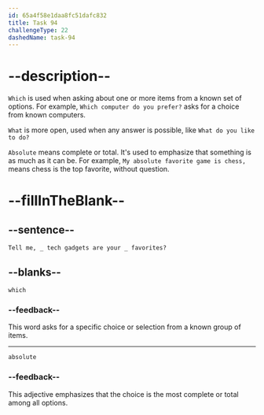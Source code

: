 ```yaml
---
id: 65a4f58e1daa8fc51dafc832
title: Task 94
challengeType: 22
dashedName: task-94
---
```


<!--
AUDIO REFERENCE:
Sarah: I can see your enthusiasm, Bob! Tell me, which tech gadgets are your absolute favorites?
-->

# --description--

`Which` is used when asking about one or more items from a known set of options. For example, `Which computer do you prefer?` asks for a choice from known computers. 

`What` is more open, used when any answer is possible, like `What do you like to do?`

`Absolute` means complete or total. It's used to emphasize that something is as much as it can be. For example, `My absolute favorite game is chess,` means chess is the top favorite, without question.

# --fillInTheBlank--

## --sentence--

`Tell me, _ tech gadgets are your _ favorites?`

## --blanks--

`which`

### --feedback--

This word asks for a specific choice or selection from a known group of items.

---

`absolute`

### --feedback--

This adjective emphasizes that the choice is the most complete or total among all options.
